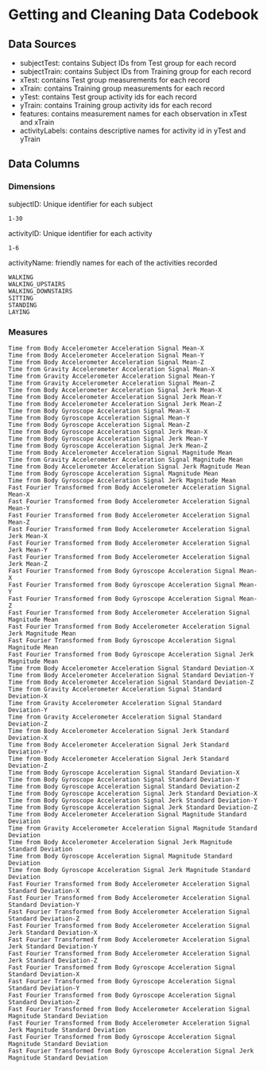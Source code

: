 # Getting and Cleaning Data Codebook

## Data Sources
* subjectTest: contains Subject IDs from Test group for each record
* subjectTrain: contains Subject IDs from Training group for each record
* xTest: contains Test group measurements for each record
* xTrain: contains Training group measurements for each record
* yTest: contains Test group activity ids for each record 
* yTrain: contains Training group activity ids for each record
* features: contains measurement names for each observation in xTest and xTrain
* activityLabels: contains descriptive names for activity id in yTest and yTrain

## Data Columns
### Dimensions

  subjectID: Unique identifier for each subject
  
    1-30
    
  activityID: Unique identifier for each activity
  
    1-6
    
  activityName: friendly names for each of the activities recorded
  
    WALKING
    WALKING_UPSTAIRS
    WALKING_DOWNSTAIRS
    SITTING
    STANDING
    LAYING
    
### Measures

    Time from Body Accelerometer Acceleration Signal Mean-X
    Time from Body Accelerometer Acceleration Signal Mean-Y
    Time from Body Accelerometer Acceleration Signal Mean-Z
    Time from Gravity Accelerometer Acceleration Signal Mean-X
    Time from Gravity Accelerometer Acceleration Signal Mean-Y
    Time from Gravity Accelerometer Acceleration Signal Mean-Z
    Time from Body Accelerometer Acceleration Signal Jerk Mean-X
    Time from Body Accelerometer Acceleration Signal Jerk Mean-Y
    Time from Body Accelerometer Acceleration Signal Jerk Mean-Z
    Time from Body Gyroscope Acceleration Signal Mean-X
    Time from Body Gyroscope Acceleration Signal Mean-Y
    Time from Body Gyroscope Acceleration Signal Mean-Z
    Time from Body Gyroscope Acceleration Signal Jerk Mean-X
    Time from Body Gyroscope Acceleration Signal Jerk Mean-Y
    Time from Body Gyroscope Acceleration Signal Jerk Mean-Z
    Time from Body Accelerometer Acceleration Signal Magnitude Mean
    Time from Gravity Accelerometer Acceleration Signal Magnitude Mean
    Time from Body Accelerometer Acceleration Signal Jerk Magnitude Mean
    Time from Body Gyroscope Acceleration Signal Magnitude Mean
    Time from Body Gyroscope Acceleration Signal Jerk Magnitude Mean
    Fast Fourier Transformed from Body Accelerometer Acceleration Signal Mean-X
    Fast Fourier Transformed from Body Accelerometer Acceleration Signal Mean-Y
    Fast Fourier Transformed from Body Accelerometer Acceleration Signal Mean-Z
    Fast Fourier Transformed from Body Accelerometer Acceleration Signal Jerk Mean-X
    Fast Fourier Transformed from Body Accelerometer Acceleration Signal Jerk Mean-Y
    Fast Fourier Transformed from Body Accelerometer Acceleration Signal Jerk Mean-Z
    Fast Fourier Transformed from Body Gyroscope Acceleration Signal Mean-X
    Fast Fourier Transformed from Body Gyroscope Acceleration Signal Mean-Y
    Fast Fourier Transformed from Body Gyroscope Acceleration Signal Mean-Z
    Fast Fourier Transformed from Body Accelerometer Acceleration Signal Magnitude Mean
    Fast Fourier Transformed from Body Accelerometer Acceleration Signal Jerk Magnitude Mean
    Fast Fourier Transformed from Body Gyroscope Acceleration Signal Magnitude Mean
    Fast Fourier Transformed from Body Gyroscope Acceleration Signal Jerk Magnitude Mean
    Time from Body Accelerometer Acceleration Signal Standard Deviation-X
    Time from Body Accelerometer Acceleration Signal Standard Deviation-Y
    Time from Body Accelerometer Acceleration Signal Standard Deviation-Z
    Time from Gravity Accelerometer Acceleration Signal Standard Deviation-X
    Time from Gravity Accelerometer Acceleration Signal Standard Deviation-Y
    Time from Gravity Accelerometer Acceleration Signal Standard Deviation-Z
    Time from Body Accelerometer Acceleration Signal Jerk Standard Deviation-X
    Time from Body Accelerometer Acceleration Signal Jerk Standard Deviation-Y
    Time from Body Accelerometer Acceleration Signal Jerk Standard Deviation-Z
    Time from Body Gyroscope Acceleration Signal Standard Deviation-X
    Time from Body Gyroscope Acceleration Signal Standard Deviation-Y
    Time from Body Gyroscope Acceleration Signal Standard Deviation-Z
    Time from Body Gyroscope Acceleration Signal Jerk Standard Deviation-X
    Time from Body Gyroscope Acceleration Signal Jerk Standard Deviation-Y
    Time from Body Gyroscope Acceleration Signal Jerk Standard Deviation-Z
    Time from Body Accelerometer Acceleration Signal Magnitude Standard Deviation
    Time from Gravity Accelerometer Acceleration Signal Magnitude Standard Deviation
    Time from Body Accelerometer Acceleration Signal Jerk Magnitude Standard Deviation
    Time from Body Gyroscope Acceleration Signal Magnitude Standard Deviation
    Time from Body Gyroscope Acceleration Signal Jerk Magnitude Standard Deviation
    Fast Fourier Transformed from Body Accelerometer Acceleration Signal Standard Deviation-X
    Fast Fourier Transformed from Body Accelerometer Acceleration Signal Standard Deviation-Y
    Fast Fourier Transformed from Body Accelerometer Acceleration Signal Standard Deviation-Z
    Fast Fourier Transformed from Body Accelerometer Acceleration Signal Jerk Standard Deviation-X
    Fast Fourier Transformed from Body Accelerometer Acceleration Signal Jerk Standard Deviation-Y
    Fast Fourier Transformed from Body Accelerometer Acceleration Signal Jerk Standard Deviation-Z
    Fast Fourier Transformed from Body Gyroscope Acceleration Signal Standard Deviation-X
    Fast Fourier Transformed from Body Gyroscope Acceleration Signal Standard Deviation-Y
    Fast Fourier Transformed from Body Gyroscope Acceleration Signal Standard Deviation-Z
    Fast Fourier Transformed from Body Accelerometer Acceleration Signal Magnitude Standard Deviation
    Fast Fourier Transformed from Body Accelerometer Acceleration Signal Jerk Magnitude Standard Deviation
    Fast Fourier Transformed from Body Gyroscope Acceleration Signal Magnitude Standard Deviation
    Fast Fourier Transformed from Body Gyroscope Acceleration Signal Jerk Magnitude Standard Deviation